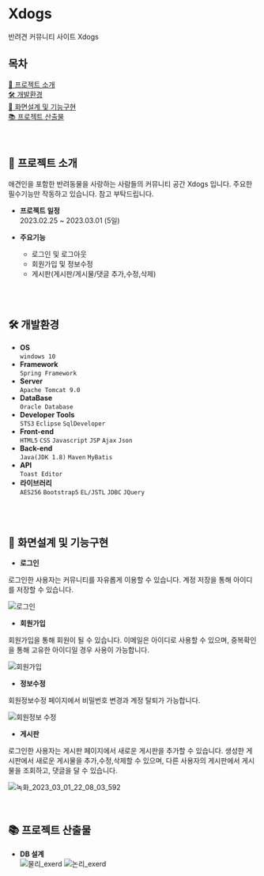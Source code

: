 # Xdogs
반려견 커뮤니티 사이트 Xdogs

## 목차
[📌 프로젝트 소개](#-프로젝트-소개)<br>
[🛠 개발환경](#-개발환경)<br>
[🔎 화면설계 및 기능구현](#-화면설계-및-기능구현)<br>
[📚 프로젝트 산출물](#-프로젝트-산출물)<br>
<br>
<br>

## 📌 프로젝트 소개
애견인을 포함한 반려동물을 사랑하는 사람들의 커뮤니티 공간 Xdogs 입니다.
주요한 필수기능만 작동하고 있습니다. 참고 부탁드립니다.

- **프로젝트 일정**<br>
  2023.02.25 ~ 2023.03.01 (5일)
  
- **주요기능**
  - 로그인 및 로그아웃
  - 회원가입 및 정보수정
  - 게시판(게시판/게시물/댓글 추가,수정,삭제)

<br>
<br>

## 🛠 개발환경
- **OS** <br>
```windows 10```
- **Framework** <br>
```Spring Framework```
- **Server** <br>
```Apache Tomcat 9.0```
- **DataBase** <br>
```Oracle Database```
- **Developer Tools** <br>
```STS3``` ```Eclipse``` ```SqlDeveloper```
- **Front-end** <br>
```HTML5``` ```CSS``` ```Javascript``` ```JSP``` ```Ajax``` ```Json```
- **Back-end** <br>
```Java(JDK 1.8)``` ```Maven``` ```MyBatis```
- **API** <br>
```Toast Editor```
- **라이브러리** <br>
```AES256``` ```Bootstrap5``` ```EL/JSTL``` ```JDBC``` ```JQuery```

<br>
<br>

## 🔎 화면설계 및 기능구현

- **로그인**

로그인한 사용자는 커뮤니티를 자유롭게 이용할 수 있습니다.
계정 저장을 통해 아이디를 저장할 수 있습니다.

![로그인](https://user-images.githubusercontent.com/110097691/222144825-b8a204ac-dffd-4315-acb3-fdf0263d6c7b.png) 

- **회원가입**

회원가입을 통해 회원이 될 수 있습니다.
이메일은 아이디로 사용할 수 있으며, 중복확인을 통해 고유한 아이디일 경우 사용이 가능합니다.

![회원가입](https://user-images.githubusercontent.com/110097691/222145084-65745b16-d315-464d-9828-d26fe323b0eb.png)

- **정보수정**

회원정보수정 페이지에서 비밀번호 변경과 계정 탈퇴가 가능합니다.

![회원정보 수정](https://user-images.githubusercontent.com/110097691/222145142-04bd047c-4595-4e65-84af-b140d1f9cdac.png)

- **게시판**

로그인한 사용자는 게시판 페이지에서 새로운 게시판을 추가할 수 있습니다.
생성한 게시판에서 새로운 게시물을 추가,수정,삭제할 수 있으며,
다른 사용자의 게시판에서 게시물을 조회하고, 댓글을 달 수 있습니다.

![녹화_2023_03_01_22_08_03_592](https://user-images.githubusercontent.com/110097691/222148638-ff68af1b-b2af-419b-b420-cd3436da2363.gif)

<br>

## 📚 프로젝트 산출물
- **DB 설계**<br>
![물리_exerd](https://user-images.githubusercontent.com/110097691/222140506-d5900a65-ee21-4c3a-bb20-ca3775bfbe05.png)
![논리_exerd](https://user-images.githubusercontent.com/110097691/222140674-55a790cb-8926-4638-9593-d3a969ed2750.png)






